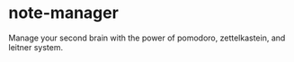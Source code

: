 # note-manager
Manage your second brain with the power of pomodoro, zettelkastein, and leitner system.

